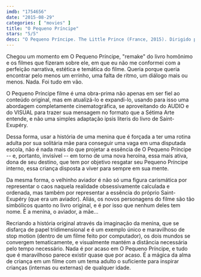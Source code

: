 ```yaml
---
imdb: "1754656"
date: "2015-08-29"
categories: [ "movies" ]
title: "O Pequeno Príncipe"
stars: "5/5"
desc: "O Pequeno Príncipe. The Little Prince (France, 2015). Dirigido por Mark Osborne. Escrito por Irena Brignull, Bob Persichetti, Antoine de Saint-Exupéry. Com Rachel McAdams, Paul Rudd, James Franco, Benicio Del Toro, Marion Cotillard, Paul Giamatti, Jeff Bridges, Mackenzie Foy, Vincent Cassel."
---
```

Chegou um momento em O Pequeno Príncipe, "remake" do livro homônimo e os filmes que fizeram sobre ele, em que eu não me conformei com a perfeição narrativa, estética e temática do filme. Queria porque queria encontrar pelo menos um errinho, uma falta de ritmo, um diálogo mais ou menos. Nada. Foi tudo em vão.

O Pequeno Príncipe filme é uma obra-prima não apenas em ser fiel ao conteúdo original, mas em atualizá-lo e expandi-lo, usando para isso uma abordagem completamente cinematográfica, se aproveitando do AUDIO e do VISUAL para trazer sua mensagem no formato que a Sétima Arte entende, e não uma simples adaptação ipsis literis do livro de Saint-Exupéry.

Dessa forma, usar a história de uma menina que é forçada a ter uma rotina adulta por sua solitária mãe para conseguir uma vaga em uma disputada escola, não é nada mais do que projetar a essência de O Pequeno Príncipe -- e, portanto, invisível -- em torno de uma nova heroína, essa mais ativa, dona de seu destino, que tem por objetivo resgatar seu Pequeno Príncipe interno, essa criança disposta a viver para sempre em sua mente.

Da mesma forma, o velhinho aviador é não só uma figura carismática por representar o caos naquela realidade obsessivamente calculada e ordenada, mas também por representar a essência do próprio Saint-Exupéry (que era um aviador). Aliás, os novos personagens do filme são tão simbólicos quanto no livro original, e é por isso que nenhum deles tem nome. É a menina, o aviador, a mãe...

Recriando a história original através da imaginação da menina, que se disfarça de papel tridimensional e é um exemplo único e maravilhoso de stop motion (dentro de um filme feito por computador), os dois mundos se convergem tematicamente, e visualmente mantém a distância necessária pelo tempo necessário. Nada é por acaso em O Pequeno Príncipe, e tudo que é maravilhoso parece existir quase que por acaso. É a mágica da alma de criança em um filme com um tema adulto o suficiente para inspirar crianças (internas ou externas) de qualquer idade.
